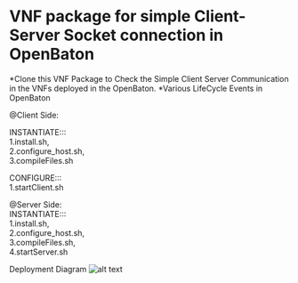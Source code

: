 # VNF package for simple Client-Server Socket connection in OpenBaton

*Clone this VNF Package to Check the Simple Client Server Communication in the VNFs deployed in the OpenBaton.
*Various LifeCycle Events in OpenBaton 

@Client Side: 

INSTANTIATE::: <br>
1.install.sh,<br>
2.configure_host.sh,<br>
3.compileFiles.sh

CONFIGURE:::<br>
1.startClient.sh <br>


@Server Side: <br>
INSTANTIATE::: <br>
1.install.sh, <br>
2.configure_host.sh,  <br>
3.compileFiles.sh,  <br>
4.startServer.sh <br>

Deployment Diagram 
![alt text](simpleClientServerOpenBaton/Graph_Simple_client_server.png)


